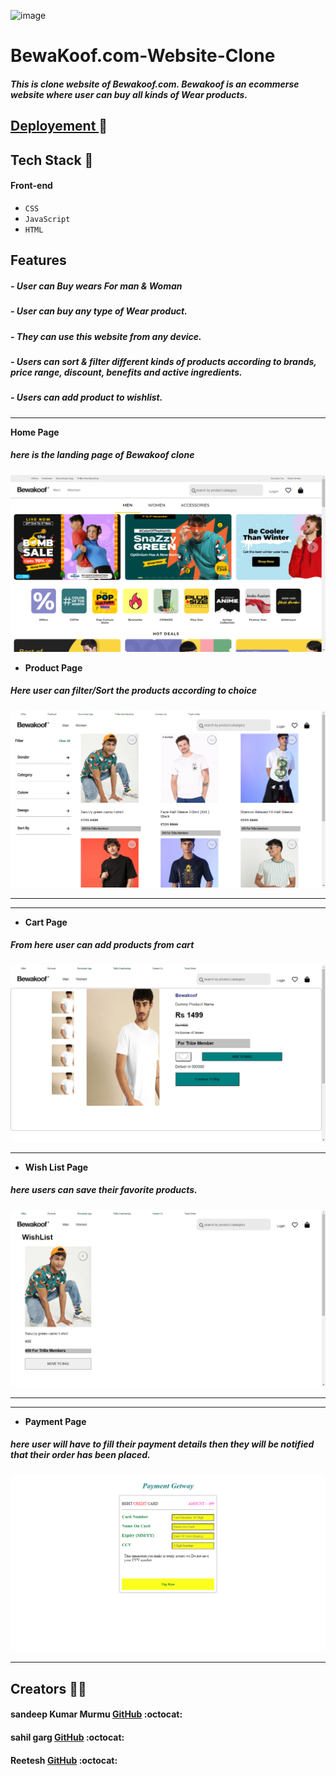 ![image](https://images.bewakoof.com/web/bewakoof-primary-logo-white-bg-2x-1635745564.png)


# BewaKoof.com-Website-Clone 


##### This is clone website of Bewakoof.com. Bewakoof is an ecommerse website where user can buy all kinds of Wear products.



## [Deployement ](https://inspiring-easley-d572d0.netlify.app/)🔗

 
## Tech Stack 🔧


#### Front-end
- `CSS`
- `JavaScript`
- `HTML`
 


## Features 
##### - User can Buy wears For man & Woman
##### - User can buy any type of Wear product.
##### - They can use this website from any device.
##### - Users can sort & filter different kinds of products according to brands, price range, discount, benefits and active ingredients.
##### - Users can add product to wishlist.
 


<hr/>

**Home Page**
##### here is the landing page of Bewakoof clone
![Landing Page](https://github.com/reeteshin/bewakoof/blob/main/img/Website-Screen-Shorts/Home.png)

 
 
 

- **Product Page**
##### Here user can filter/Sort the products according to choice
![Product Category Page](https://github.com/reeteshin/bewakoof/blob/main/img/Website-Screen-Shorts/Product.png)

---

 

---
- **Cart Page**
##### From here user can add products from cart
![Cart Page](https://github.com/reeteshin/bewakoof/blob/main/img/Website-Screen-Shorts/Cart.png )

---
- **Wish List Page**
##### here users can save their favorite products.
![Wish List](https://github.com/reeteshin/bewakoof/blob/main/img/Website-Screen-Shorts/Wishlist.png)

---
 
---
- **Payment Page**
##### here user will have to fill their payment details then they will be notified that their order has been placed.
![Payment Page](https://github.com/reeteshin/bewakoof/blob/main/img/Website-Screen-Shorts/Payment.png)

---



 


 
## Creators  🤝🏻	

#### sandeep Kumar Murmu  [GitHub](https://github.com/sandeepKumarMurmu) :octocat:

#### sahil garg [GitHub](https://github.com/sahilgarg29) :octocat:

#### Reetesh  [GitHub](https://github.com/Reeteshin) :octocat:
  



 
